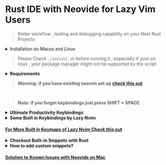 # Rust IDE with Neovide for Lazy Vim Users

> Better workflow , testing and debugging capability on your Next Rust Projects


<details>
  <summary>Installation on Macos and Linux</summary>

```sh
git clone https://github.com/codeitlikemiley/nvim
mv nvim ~/.config
cd nvim ~/.config/nvim
chmod +x ./install.sh
```

</details>

> Please Check `./install.sh` before running it , especially if your on linux , your package manager might not be supported by the script

<details>
<summary>
<strong> Requirements<strong>
</summary>

Must Have Installed, check the link on how to install it

- [Brew](https://brew.sh)

- [Rust](https://www.rust-lang.org/tools/install)

- [Neovim](https://neovim.io)

- [Nerd Font](https://www.nerdfonts.com) Optional

- [Neovide](https://neovide.dev)

- [Cargo Nexttest](https://nexte.st)

- [Git](https://git-scm.com/book/en/v2/Getting-Started-The-Command-Line) and [Lazy Git](https://github.com/jesseduffield/lazygit#installation)

</details>

> Warning: if you have existing neovim set up [check this out](https://www.lazyvim.org/installation)

<br>

> Note: if you forget keybindings just press SHIFT + SPACE

<details>
<summary>
 <strong> Ultimate Productivity Keybindings </strong>
</summary>
<br>

### <strong>Show All Keymaps</strong>


<kbd>SHIFT</kbd>+<kbd>SPACE</kbd> === `List and Search All Keymaps`

Note: For Mac <kbd>CMD</kbd> for Windows/Linux replace it with <kbd>ALT</kbd> for different keymaps it is listed below

### <strong>Testing:</strong>

<kbd>F1</kbd> === `RustRunnables`

<kbd>F3</kbd> === `RustDebuggables`

<kbd>F5</kbd> === `Reload Workspace`



-- Mac Only

<kbd>CMD</kbd> + <kbd>R</kbd> === `Rust Cargo Run / Test under cursor (mac)`

<kbd>CMD</kbd> + <kbd>T</kbd> === `Debug Test Under Cursor (mac)`

<kbd>OPT</kbd> + <kbd>r</kbd> === `Cargo Bin Runner (mac)`


> This would list all commands in your `.cargo/bin` , and you can `pick` and `run` commands


-- Windows/Linux Only

<kbd>OPT</kbd> + <kbd>R</kbd> === `Rust Run (windows/linux)`

<kbd>OPT</kbd> + <kbd>SHIFT</kbd> + <kbd>R</kbd> === `Cargo Run Under Cursor (windows/linux)`

<kbd>CMD</kbd> + <kbd>T</kbd> === `Run Test Under Cursor (windows/linux)`

<kbd>OPT</kbd> + <kbd>Z</kbd> === `Debug Test Under Cursor (windows/linux)`


### <strong>Debugging:</strong>

<kbd>CMD</kbd> + `backtick` === `Toggle Debugger UI`



<kbd>CMD</kbd> + <kbd>J</kbd> === `Step Over`

<kbd>CMD</kbd> + <kbd>L</kbd> === `Step Into`

<kbd>CMD</kbd> + <kbd>H</kbd> === `Step Out`

<kbd>OPT</kbd> + <kbd>S</kbd> === `Continue`

<kbd>F8</kbd>  === `Dap Terminate`

<kbd>CMD</kbd> + <kbd>I</kbd> === `Rust Toggle Inlay Hints`

-- Mac Only
<kbd>CMD</kbd> + <kbd>D</kbd> === `Toggle Breakpoint (mac)`

-- Windows/Linux Only
<kbd>OPT</kbd> + <kbd>X</kbd> === `Toggle Breakpoint (windows/linux)`

### <strong>File Editing</strong>

<kbd>F2</kbd> === `Rename`

<kbd>CMD</kbd> + <kbd>S</kbd> === `Save`

<kbd>CMD</kbd> + <kbd>V</kbd> === `Paste`

<kbd>CMD</kbd> + <kbd>Z</kbd> === `Undo`

<kbd>CMD</kbd> + <kbd>.</kbd> === `Code Actions`

<kbd>CMD</kbd> + <kbd>M</kbd> === `Expand Rust Macro`

<kbd>CMD</kbd> + <kbd>slash</kbd> === `Comment Selected Lines on Visual / Normal Mode`

<kbd>slash</kbd> + <kbd>slash</kbd> === `Comment Line`


> Note: this is for MacOS users only

<kbd>OPT</kbd> + <kbd>J,K</kbd> === `Move Line Up and Down`

### <strong> Navigation</strong>

> Note: You need to Rebind CMD + Q to use Smart Quit (optional) , defaults to Quit `Neovide`

<kbd>CMD</kbd> + <kbd>Q</kbd> === `Quit All`

<kbd>CMD</kbd> + <kbd>N</kbd> === `New Tab`

<kbd>CMD</kbd> + <kbd>Y</kbd> === `Rust Parent Module`

<kbd>CMD</kbd> + <kbd>[1-9]</kbd> === `Switch Tab [1-9]`

<kbd>CMD</kbd> + <kbd>F1</kbd> === `Toggle Sidebar`

<kbd>CMD</kbd> + <kbd>F2</kbd> === `Neotest Summary`

<kbd>CMD</kbd> + <kbd>F3</kbd> === `Toggle Document Diagnostics`

<kbd>CMD</kbd> + <kbd>F5</kbd> === `Reload VimRC`

<kbd>CMD</kbd> + <kbd>Y</kbd> === `RustParentModule`

## <strong>Telescope</strong>

<kbd>OPT</kbd> + <kbd>D</kbd> === `Document Diagnostics`

<kbd>OPT</kbd> +<kbd>SHIFT</kbd> + <kbd>D</kbd> === `Workspace Diagnostics`

<kbd>CMD</kbd> + <kbd>F</kbd> === `Find Everything on Workspace`

<kbd>CMD</kbd> + <kbd>G</kbd> === `Open Lazy Git`

<kbd>OPT</kbd> + <kbd>D</kbd> === `Diff File History`

<kbd>CMD</kbd> + <kbd>O</kbd> === `Go to Symbols on Current Open File`

<kbd>CMD</kbd> + <kbd>P</kbd> === `Open Files on Current Working Directory`

<kbd>OPT</kbd> + <kbd>P</kbd> === `Telescope Diagnostics`

<kbd>CMD</kbd> + <kbd>E</kbd> === `Recent Files(CWD)`


### <strong>Rust Leader Commands</strong>

> Note: Leader Key is <kbd>space</kbd>

| Key                           | Description                   | Mode  |
|-------------------------------|-------------------------------|-------|
| <code>&lt;leader&gt;rt</code> | Run Test Under Cursor         | **n** |
| <code>&lt;leader&gt;rb</code> | Run All Cargo Bin Commands    | **n** |
| <code>&lt;leader&gt;rr</code> | Rust Runnables                | **n** |
| <code>&lt;leader&gt;rl</code> | List Test Summary             | **n** |
| <code>&lt;leader&gt;rd</code> | Rust Debuggables              | **n** |
| <code>&lt;leader&gt;rn</code> | Smart Cargo Run Under Cursor  | **n** |
| <code>&lt;leader&gt;rm</code> | Rust Expand Macro             | **n** |
| <code>&lt;leader&gt;rh</code> | Rust Disable Inlay Hints      | **n** |
| <code>&lt;leader&gt;rH</code> | Rust Enable Inlay Hints       | **n** |
| <code>&lt;leader&gt;ru</code> | Toggle Debug UI               | **n** |
| <code>&lt;leader&gt;rs</code> | Rust Standalone Server        | **n** |
| <code>&lt;leader&gt;rw</code> | Rust Cargo Watch              | **n** |
| <code>&lt;leader&gt;rv</code> | Reload Vim Configuration      | **n** |
| <code>&lt;leader&gt;dS</code> | Delete Swap Files             | **n** |

<hr>

</details>

<details>
<summary>
Some Built in Keybindings by Lazy Nvim
</summary>

## <strong>LSP</strong>

<kbd>leader</kbd> + <kbd>uf</kbd> === `Toggle Formatting`

| Key                           | Description            | Mode         |
| ----------------------------- | ---------------------- | ------------ |
| <code>gd</code>               | Goto Definition        | **n**        |
| <code>gr</code>               | References             | **n**        |
| <code>gD</code>               | Goto Declaration       | **n**        |
| <code>gI</code>               | Goto Implementation    | **n**        |
| <code>gy</code>               | Goto T[y]pe Definition | **n**        |
| <code>K</code>                | Hover                  | **n**        |
| <code>]d</code>               | Next Diagnostic        | **n**        |
| <code>[d</code>               | Prev Diagnostic        | **n**        |
| <code>]e</code>               | Next Error             | **n**        |
| <code>[e</code>               | Prev Error             | **n**        |
| <code>]w</code>               | Next Warning           | **n**        |
| <code>[w</code>               | Prev Warning           | **n**        |
| <code>&lt;leader&gt;cf</code> | Format Document        | **n**        |
| <code>&lt;leader&gt;ca</code> | Code Action            | **n**, **v** |
| <code>&lt;leader&gt;cA</code> | Source Action          | **n**        |
| <code>&lt;leader&gt;cr</code> | Rename                 | **n**        |

### <strong>Jumping Around</strong>

> Note: usage is press eg. <strong>f / F</strong> then the character to search eg: <strong>a</strong> then press <strong>any highligted 1 char<strong> to jump into

<kbd>f</kbd> === `Jump to Char Forward`

<kbd>F</kbd> === `Jump to Char Backward`


> Note: you can use <strong>n</strong> to search forward and <strong>N</strong> to search backward

<kbd>/</kbd> === `Search for Characters`

<kbd>gw</kbd> === `Search Word under cursor`

</details>

#### [For More Built in Keymaps of Lazy Nvim Check this out](https://www.lazyvim.org/keymaps)




<details>

<summary>Checkout Built-in Snippets with Rust</summary>
  <a href="https://github.com/rafamadriz/friendly-snippets/blob/main/snippets/rust/rust.json">Click here to view the snippets</a>

### A
- allow
- assert
- assert_eq

### B
- bench

### C
- cfg
- cfg_attr
- cfg!
- column
- concat
- concat_idents
- const

### D
- deny
- debug_assert
- debug_assert_eq
- derive

### E
- env
- extern-crate
- extern-fn
- extern-mod
- else
- enum
- Err

### F
- file
- format
- format_args
- fn
- for

### I
- include
- include_bytes
- include_str
- if-let
- if
- impl-trait
- impl
- inline-fn

### L
- line
- loop
- let

### M
- macro_use
- module_path
- main
- match
- mod
- mod-block
- macro_rules

### N
- no_std
- no_core

### O
- option_env
- Ok

### P
- panic
- print
- println
- pfn

### R
- repr

### S
- stringify
- static
- Some
- struct-tuple
- struct-unit
- struct

### T
- thread_local
- try
- test
- trait
- type

### U
- unimplemented
- unreachable

### V
- vec

### W
- write
- writeln
- while-let
- while

</details>


<details>

<summary><strong>How to add custom snippets?</strong></summary>

1. Create a file in `~/.config/nvim/snippets/rust.snippets`

`mkdir -pv ~/.config/nvim/snippets && touch ~/.config/nvim/snippets/rust.snippets`

2. Edit `~/.config/nvim/lua/plugins/snip.lua`

```lua
dependencies = {
    "rafamadriz/friendly-snippets",
    config = function()
      require("luasnip.loaders.from_vscode").load({
        include = { "rust" },
        -- Uncomment paths
        paths = {
         "~/.config/nvim/snippets"
        },
      })
    end,
  },
```

3. Add your custom snippets in `~/.config/nvim/snippets/rust.snippets`

Note: Format should be the same as vscode snippets eg. [built-in-rust-snippets](https://github.com/L3MON4D3/LuaSnip/blob/master/DOC.md#vs-code)

As a reference on the structure of these snippet libraries, see friendly-snippets.

We support a small extension: snippets can contain LuaSnip-specific options in the luasnip-table:

```json
"example1": {
	"prefix": "options",
	"body": [
		"whoa! :O"
	],
	"luasnip": {
		"priority": 2000,
		"autotrigger": true,
		"wordTrig": false
	}
}
```

Files with the extension jsonc will be parsed as jsonc, json with comments, while *.json are parsed with a regular json parser, where comments are disallowed. (the json-parser is a bit faster, so don't default to jsonc if it's not necessary).

Example:

`~/.config/nvim/my_snippets/package.json`:

```json
{
	"name": "example-snippets",
	"contributes": {
		"snippets": [
			{
				"language": [
					"all"
				],
				"path": "./snippets/all.json"
			},
			{
				"language": [
					"lua"
				],
				"path": "./lua.json"
			}
		]
	}
}
```


`~/.config/nvim/my_snippets/snippets/all.json:`

```json
{
	"snip1": {
		"prefix": "all1",
		"body": [
			"expands? jumps? $1 $2 !"
		]
	},
	"snip2": {
		"prefix": "all2",
		"body": [
			"multi $1",
			"line $2",
			"snippet$0"
		]
	}
}
```

`~/.config/nvim/my_snippets/lua.json`:

```json
{
	"snip1": {
		"prefix": "lua",
		"body": [
			"lualualua"
		]
	}
}
````

This collection can be loaded with any of

-- don't pass any arguments, luasnip will find the collection because it is (probably) in rtp.

```lua
require("luasnip.loaders.from_vscode").lazy_load()
```

-- specify the full path...

```
 uarequire("luasnip.loaders.from_vscode").lazy_load({paths = "~/.config/nvim/my_snippets"})
```
-- or relative to the directory of $MYVIMRC

```lua
require("luasnip.loaders.from_vscode").load({paths = "./my_snippets"})
````
Standalone

</details>


#### [Solution to Known Issues with Neovide on Mac](https://github.com/neovide/neovide/discussions/1984)
